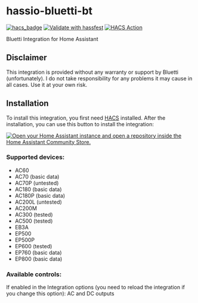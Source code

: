 # hassio-bluetti-bt
[![hacs_badge](https://img.shields.io/badge/HACS-Default-41BDF5.svg)](https://github.com/hacs/integration)
[![Validate with hassfest](https://github.com/Patrick762/hassio-bluetti-bt/actions/workflows/hassfest_validation.yml/badge.svg)](https://github.com/Patrick762/hassio-bluetti-bt/actions/workflows/hassfest_validation.yml)
[![HACS Action](https://github.com/Patrick762/hassio-bluetti-bt/actions/workflows/HACS.yml/badge.svg)](https://github.com/Patrick762/hassio-bluetti-bt/actions/workflows/HACS.yml)

Bluetti Integration for Home Assistant

## Disclaimer
This integration is provided without any warranty or support by Bluetti (unfortunately). I do not take responsibility for any problems it may cause in all cases. Use it at your own risk.

## Installation
To install this integration, you first need [HACS](https://hacs.xyz/) installed.
After the installation, you can use this button to install the integration:

[![Open your Home Assistant instance and open a repository inside the Home Assistant Community Store.](https://my.home-assistant.io/badges/hacs_repository.svg)](https://my.home-assistant.io/redirect/hacs_repository/?owner=Patrick762&repository=hassio-bluetti-bt&category=integration)

### Supported devices:

- AC60
- AC70 (basic data)
- AC70P (untested)
- AC180 (basic data)
- AC180P (basic data)
- AC200L (untested)
- AC200M
- AC300 (tested)
- AC500 (tested)
- EB3A
- EP500
- EP500P
- EP600 (tested)
- EP760 (basic data)
- EP800 (basic data)

### Available controls:
If enabled in the Integration options (you need to reload the integration if you change this option):
AC and DC outputs
